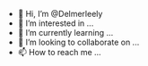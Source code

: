 - 👋 Hi, I’m @Delmerleely
- 👀 I’m interested in ...
- 🌱 I’m currently learning ...
- 💞️ I’m looking to collaborate on ...
- 📫 How to reach me ...

<!---
Delmerleely/Delmerleely is a ✨ special ✨ repository because its `README.md` (this file) appears on your GitHub profile.
You can click the Preview link to take a look at your changes.
--->
